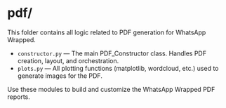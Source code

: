 # pdf/

This folder contains all logic related to PDF generation for WhatsApp Wrapped.

- `constructor.py` — The main PDF_Constructor class. Handles PDF creation, layout, and orchestration.
- `plots.py` — All plotting functions (matplotlib, wordcloud, etc.) used to generate images for the PDF.

Use these modules to build and customize the WhatsApp Wrapped PDF reports. 